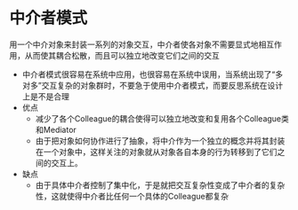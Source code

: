 # 中介者模式
用一个中介对象来封装一系列的对象交互，中介者使各对象不需要显式地相互作用，从而使其耦合松散，而且可以独立地改变它们之间的交互
* 中介者模式很容易在系统中应用，也很容易在系统中误用，当系统出现了“多对多”交互复杂的对象群时，不要急于使用中介者模式，而要反思系统在设计上是不是合理
* 优点  
    * 减少了各个Colleague的耦合使得可以独立地改变和复用各个Colleague类和Mediator
    * 由于把对象如何协作进行了抽象，将中介作为一个独立的概念并将其封装在一个对象中，这样关注的对象就从对象各自本身的行为转移到了它们之间的交互上。
* 缺点  
    * 由于具体中介者控制了集中化，于是就把交互复杂性变成了中介者的复杂性，这就使得中介者比任何一个具体的Colleague都复杂